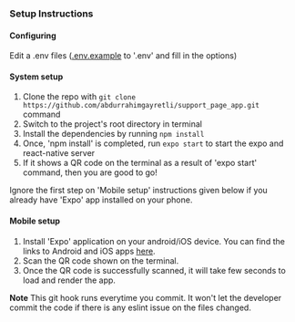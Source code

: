 ### Setup Instructions

#### Configuring

Edit a .env files ([.env.example](https://github.com/abdurrahimgayretli/support_page_app/edit/master/.env.example) to '.env' and fill in the options)

#### System setup
1. Clone the repo with `git clone https://github.com/abdurrahimgayretli/support_page_app.git` command
2. Switch to the project's root directory in terminal
3. Install the dependencies by running `npm install`
4. Once, 'npm install' is completed, run `expo start` to start the expo and react-native server
5. If it shows a QR code on the terminal as a result of 'expo start' command, then you are good to go!


Ignore the first step on 'Mobile setup' instructions given below if you already have 'Expo' app installed on your phone.

#### Mobile setup
1. Install 'Expo' application on your android/iOS device. You can find the links to Android and iOS apps [here](https://expo.io/tools#client).
2. Scan the QR code shown on the terminal.
3. Once the QR code is successfully scanned, it will take few seconds to load and render the app.

**Note** This git hook runs everytime you commit. It won't let the developer commit the code if there is any eslint issue on the files changed.
